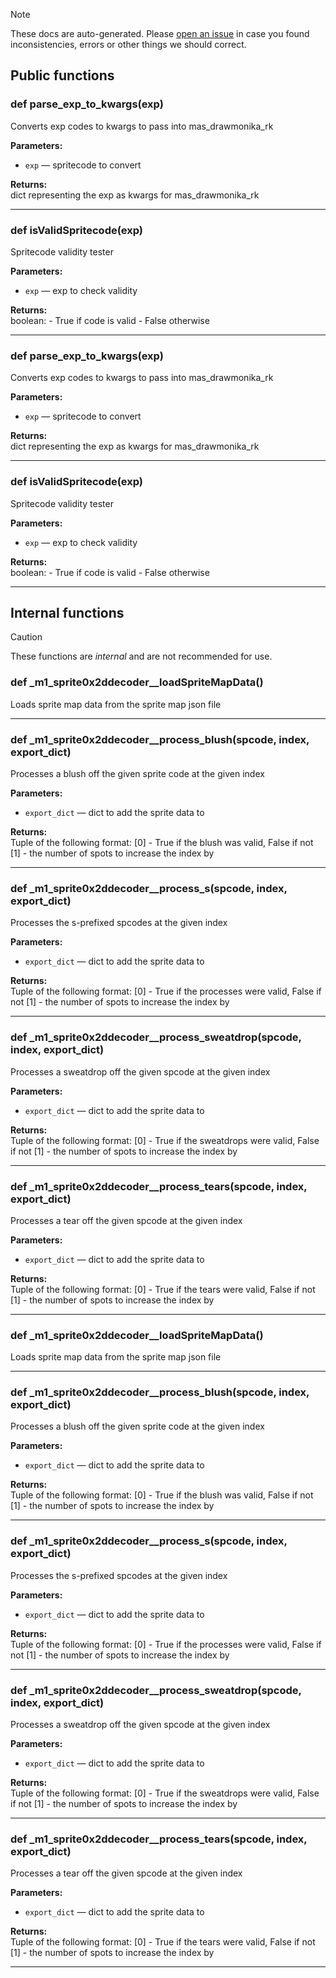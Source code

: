 > [!NOTE]
> These docs are auto-generated. Please [open an issue](https://github.com/Friends-of-Monika/mas-docs/issues/new)
> in case you found inconsistencies, errors or other things we should correct.

## Public functions

### def parse_exp_to_kwargs(exp)

Converts exp codes to kwargs to pass into mas_drawmonika_rk

**Parameters:**
- `exp` &mdash; spritecode to convert


**Returns:**<br>
dict representing the exp as kwargs for mas_drawmonika_rk

---

### def isValidSpritecode(exp)

Spritecode validity tester

**Parameters:**
- `exp` &mdash; exp to check validity


**Returns:**<br>
boolean: - True if code is valid - False otherwise

---

### def parse_exp_to_kwargs(exp)

Converts exp codes to kwargs to pass into mas_drawmonika_rk

**Parameters:**
- `exp` &mdash; spritecode to convert


**Returns:**<br>
dict representing the exp as kwargs for mas_drawmonika_rk

---

### def isValidSpritecode(exp)

Spritecode validity tester

**Parameters:**
- `exp` &mdash; exp to check validity


**Returns:**<br>
boolean: - True if code is valid - False otherwise

---

## Internal functions

> [!CAUTION]
> These functions are *internal* and are not recommended for use.

### def _m1_sprite0x2ddecoder__loadSpriteMapData()

Loads sprite map data from the sprite map json file

---

### def _m1_sprite0x2ddecoder__process_blush(spcode, index, export_dict)

Processes a blush off the given sprite code at the given index

**Parameters:**
- `export_dict` &mdash; dict to add the sprite data to


**Returns:**<br>
Tuple of the following format: [0] - True if the blush was valid, False if not [1] - the number of spots to increase the index by

---

### def _m1_sprite0x2ddecoder__process_s(spcode, index, export_dict)

Processes the s-prefixed spcodes at the given index

**Parameters:**
- `export_dict` &mdash; dict to add the sprite data to


**Returns:**<br>
Tuple of the following format: [0] - True if the processes were valid, False if not [1] - the number of spots to increase the index by

---

### def _m1_sprite0x2ddecoder__process_sweatdrop(spcode, index, export_dict)

Processes a sweatdrop off the given spcode at the given index

**Parameters:**
- `export_dict` &mdash; dict to add the sprite data to


**Returns:**<br>
Tuple of the following format: [0] - True if the sweatdrops were valid, False if not [1] - the number of spots to increase the index by

---

### def _m1_sprite0x2ddecoder__process_tears(spcode, index, export_dict)

Processes a tear off the given spcode at the given index

**Parameters:**
- `export_dict` &mdash; dict to add the sprite data to


**Returns:**<br>
Tuple of the following format: [0] - True if the tears were valid, False if not [1] - the number of spots to increase the index by

---

### def _m1_sprite0x2ddecoder__loadSpriteMapData()

Loads sprite map data from the sprite map json file

---

### def _m1_sprite0x2ddecoder__process_blush(spcode, index, export_dict)

Processes a blush off the given sprite code at the given index

**Parameters:**
- `export_dict` &mdash; dict to add the sprite data to


**Returns:**<br>
Tuple of the following format: [0] - True if the blush was valid, False if not [1] - the number of spots to increase the index by

---

### def _m1_sprite0x2ddecoder__process_s(spcode, index, export_dict)

Processes the s-prefixed spcodes at the given index

**Parameters:**
- `export_dict` &mdash; dict to add the sprite data to


**Returns:**<br>
Tuple of the following format: [0] - True if the processes were valid, False if not [1] - the number of spots to increase the index by

---

### def _m1_sprite0x2ddecoder__process_sweatdrop(spcode, index, export_dict)

Processes a sweatdrop off the given spcode at the given index

**Parameters:**
- `export_dict` &mdash; dict to add the sprite data to


**Returns:**<br>
Tuple of the following format: [0] - True if the sweatdrops were valid, False if not [1] - the number of spots to increase the index by

---

### def _m1_sprite0x2ddecoder__process_tears(spcode, index, export_dict)

Processes a tear off the given spcode at the given index

**Parameters:**
- `export_dict` &mdash; dict to add the sprite data to


**Returns:**<br>
Tuple of the following format: [0] - True if the tears were valid, False if not [1] - the number of spots to increase the index by

---

